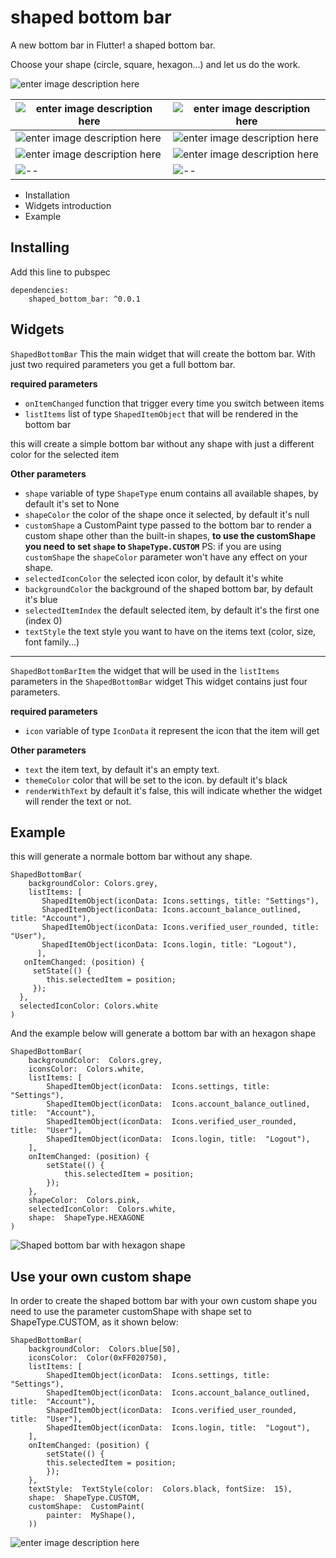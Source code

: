 
# shaped bottom bar

  

A new bottom bar in Flutter! a shaped bottom bar.

Choose your shape (circle, square, hexagon...) and let us do the work.

  ![enter image description here](https://github.com/koukibadr/Shaped-Bottom-Bar/blob/main/example/shaped_bottom_bar_hexagon.gif?raw=true)


|  ![enter image description here](https://github.com/koukibadr/Shaped-Bottom-Bar/blob/main/circle_shape_example.png?raw=true)| ![enter image description here](https://github.com/koukibadr/Shaped-Bottom-Bar/blob/main/diamond_shape_example.png?raw=true) |
|--|--|
| ![enter image description here](https://github.com/koukibadr/Shaped-Bottom-Bar/blob/main/pentagon_shape_example.png?raw=true) | ![enter image description here](https://github.com/koukibadr/Shaped-Bottom-Bar/blob/main/hexagon_shape_example.png?raw=true) 
| ![enter image description here](https://github.com/koukibadr/Shaped-Bottom-Bar/blob/main/rhombus_shape_example.png?raw=true) | ![enter image description here](https://github.com/koukibadr/Shaped-Bottom-Bar/blob/main/square_shape_example.png?raw=true) |
|![--](https://github.com/koukibadr/Shaped-Bottom-Bar/blob/main/star_shape_example.png?raw=true)|![--](https://github.com/koukibadr/Shaped-Bottom-Bar/blob/main/triangle_shape_example.png?raw=true)|




 - Installation
 - Widgets introduction
 - Example

## Installing

Add this line to pubspec

    dependencies:
	    shaped_bottom_bar: ^0.0.1


## Widgets

`ShapedBottomBar` This the main widget that will create the bottom bar.
With just two required parameters you get a full bottom bar.

**required parameters**
 - `onItemChanged` function that trigger every time you switch between items
 - `listItems` list of type `ShapedItemObject` that will be rendered in the bottom bar
 
this will create a simple bottom bar without any shape with just a different color for the selected item

**Other parameters**

 - `shape` variable of type `ShapeType` enum contains all available shapes, by default it's set to None
 - `shapeColor` the color of the shape once it selected, by default it's null
 - `customShape` a CustomPaint type passed to the bottom bar to render a custom shape other than the built-in shapes, **to use the customShape you need to set `shape` to `ShapeType.CUSTOM`**
 PS:  if you are using `customShape` the `shapeColor` parameter won't have any effect on your shape.
 - `selectedIconColor` the selected icon color, by default it's white
 - `backgroundColor` the background of the shaped bottom bar, by default it's blue
 - `selectedItemIndex` the default selected item, by default it's the first one (index  0)
 - `textStyle` the text style you want to have on the items text (color, size, font family...)
<hr>

`ShapedBottomBarItem` the widget that will be used in the `listItems` parameters in the `ShapedBottomBar` widget
This widget contains just four parameters.

**required parameters**

 - `icon` variable of type `IconData` it represent the icon that the item will get
 
 **Other parameters**
 
 - `text` the item text, by default it's an empty text.
 - `themeColor` color that will be set to the icon. by default it's black
 - `renderWithText` by default it's false, this will indicate whether the widget  will render the text or not.


## Example
this will generate a normale bottom bar  without any shape.


    ShapedBottomBar(
	 	backgroundColor: Colors.grey,
	    listItems: [
	       ShapedItemObject(iconData: Icons.settings, title: "Settings"),
	       ShapedItemObject(iconData: Icons.account_balance_outlined, title: "Account"),
	       ShapedItemObject(iconData: Icons.verified_user_rounded, title: "User"),
	       ShapedItemObject(iconData: Icons.login, title: "Logout"),
	      ],
	   onItemChanged: (position) {
         setState(() {
            this.selectedItem = position;
         });
      },
      selectedIconColor: Colors.white
	)


And the example below will generate a  bottom bar with an hexagon shape

    ShapedBottomBar(
		backgroundColor:  Colors.grey,
		iconsColor:  Colors.white,
		listItems: [
			ShapedItemObject(iconData:  Icons.settings, title:  "Settings"),
			ShapedItemObject(iconData:  Icons.account_balance_outlined, title:  "Account"),
			ShapedItemObject(iconData:  Icons.verified_user_rounded, title:  "User"),
			ShapedItemObject(iconData:  Icons.login, title:  "Logout"),
		],
		onItemChanged: (position) {
			setState(() {
				this.selectedItem = position;
			});
		},
		shapeColor:  Colors.pink,
		selectedIconColor:  Colors.white,
		shape:  ShapeType.HEXAGONE
	)


![Shaped bottom bar with hexagon shape](https://github.com/koukibadr/Shaped-Bottom-Bar/blob/main/example/hexagon_shape_bottom_bar.png?raw=true)


## Use your own custom shape
In order to create the shaped bottom bar with your own custom shape you need to use the parameter customShape with shape  set to ShapeType.CUSTOM, as it shown below:

    ShapedBottomBar(
		backgroundColor:  Colors.blue[50],
		iconsColor:  Color(0xFF020750),
		listItems: [
			ShapedItemObject(iconData:  Icons.settings, title:  "Settings"),
			ShapedItemObject(iconData:  Icons.account_balance_outlined, title:  "Account"),
			ShapedItemObject(iconData:  Icons.verified_user_rounded, title:  "User"),
			ShapedItemObject(iconData:  Icons.login, title:  "Logout"),
		],
		onItemChanged: (position) {
			setState(() {
			this.selectedItem = position;
			});
		},
		textStyle:  TextStyle(color:  Colors.black, fontSize:  15),
		shape:  ShapeType.CUSTOM,
		customShape:  CustomPaint(
			painter:  MyShape(),
		))

![enter image description here](https://github.com/koukibadr/Shaped-Bottom-Bar/blob/main/custom_shape_example.png?raw=true)

